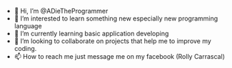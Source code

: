 - 👋 Hi, I’m @ADieTheProgrammer
- 👀 I’m interested to learn something new especially new programming language
- 🌱 I’m currently learning basic application developing
- 💞️ I’m looking to collaborate on projects that help me to improve my coding.
- 📫 How to reach me just message me on my facebook (Rolly Carrascal)
<!---
ADieTheProgrammer/ADieTheProgrammer is a ✨ special ✨ repository because its `README.md` (this file) appears on your GitHub profile.
You can click the Preview link to take a look at your changes.
--->

